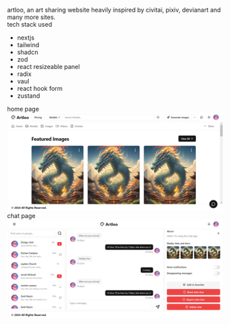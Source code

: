 artloo, an art sharing website heavily inspired by civitai, pixiv, devianart and many more sites.  
tech stack used 
- nextjs
- tailwind
- shadcn
- zod
- react resizeable panel
- radix
- vaul
- react hook form
- zustand
  
home page  
![screenshot](home.png)
chat page  
![screenshot](chat.png)
